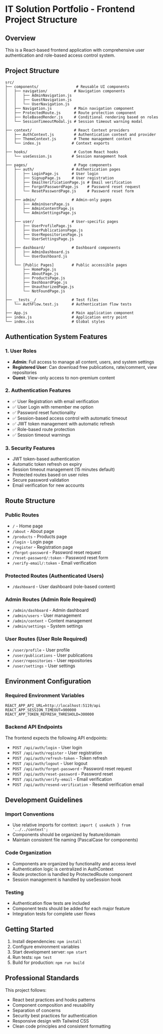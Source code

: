 # IT Solution Portfolio - Frontend Project Structure

## Overview
This is a React-based frontend application with comprehensive user authentication and role-based access control system.

## Project Structure

```
src/
├── components/                 # Reusable UI components
│   ├── navigation/            # Navigation components
│   │   ├── AdminNavigation.js
│   │   ├── GuestNavigation.js
│   │   └── UserNavigation.js
│   ├── Navigation.js          # Main navigation component
│   ├── ProtectedRoute.js      # Route protection component
│   ├── RoleBasedRender.js     # Conditional rendering based on roles
│   └── SessionTimeoutModal.js # Session timeout warning modal
│
├── context/                   # React Context providers
│   ├── AuthContext.js         # Authentication context and provider
│   ├── ThemeContext.js        # Theme management context
│   └── index.js              # Context exports
│
├── hooks/                     # Custom React hooks
│   └── useSession.js         # Session management hook
│
├── pages/                     # Page components
│   ├── auth/                 # Authentication pages
│   │   ├── LoginPage.js      # User login
│   │   ├── SignupPage.js     # User registration
│   │   ├── EmailVerificationPage.js # Email verification
│   │   ├── ForgotPasswordPage.js    # Password reset request
│   │   └── ResetPasswordPage.js     # Password reset form
│   │
│   ├── admin/                # Admin-only pages
│   │   ├── AdminUsersPage.js
│   │   ├── AdminContentPage.js
│   │   └── AdminSettingsPage.js
│   │
│   ├── user/                 # User-specific pages
│   │   ├── UserProfilePage.js
│   │   ├── UserPublicationsPage.js
│   │   ├── UserRepositoriesPage.js
│   │   └── UserSettingsPage.js
│   │
│   ├── dashboard/            # Dashboard components
│   │   ├── AdminDashboard.js
│   │   └── UserDashboard.js
│   │
│   └── [Public Pages]        # Public accessible pages
│       ├── HomePage.js
│       ├── AboutPage.js
│       ├── ProductsPage.js
│       ├── DashboardPage.js
│       ├── UnauthorizedPage.js
│       └── NotFoundPage.js
│
├── __tests__/                # Test files
│   └── AuthFlow.test.js      # Authentication flow tests
│
├── App.js                    # Main application component
├── index.js                  # Application entry point
└── index.css                 # Global styles
```

## Authentication System Features

### 1. User Roles
- **Admin**: Full access to manage all content, users, and system settings
- **Registered User**: Can download free publications, rate/comment, view repositories
- **Guest**: View-only access to non-premium content

### 2. Authentication Features
- ✅ User Registration with email verification
- ✅ User Login with remember me option
- ✅ Password reset functionality
- ✅ Session-based access control with automatic timeout
- ✅ JWT token management with automatic refresh
- ✅ Role-based route protection
- ✅ Session timeout warnings

### 3. Security Features
- JWT token-based authentication
- Automatic token refresh on expiry
- Session timeout management (15 minutes default)
- Protected routes based on user roles
- Secure password validation
- Email verification for new accounts

## Route Structure

### Public Routes
- `/` - Home page
- `/about` - About page
- `/products` - Products page
- `/login` - Login page
- `/register` - Registration page
- `/forgot-password` - Password reset request
- `/reset-password/:token` - Password reset form
- `/verify-email/:token` - Email verification

### Protected Routes (Authenticated Users)
- `/dashboard` - User dashboard (role-based content)

### Admin Routes (Admin Role Required)
- `/admin/dashboard` - Admin dashboard
- `/admin/users` - User management
- `/admin/content` - Content management
- `/admin/settings` - System settings

### User Routes (User Role Required)
- `/user/profile` - User profile
- `/user/publications` - User publications
- `/user/repositories` - User repositories
- `/user/settings` - User settings

## Environment Configuration

### Required Environment Variables
```env
REACT_APP_API_URL=http://localhost:5119/api
REACT_APP_SESSION_TIMEOUT=900000
REACT_APP_TOKEN_REFRESH_THRESHOLD=300000
```

### Backend API Endpoints
The frontend expects the following API endpoints:
- `POST /api/auth/login` - User login
- `POST /api/auth/register` - User registration
- `POST /api/auth/refresh-token` - Token refresh
- `POST /api/auth/logout` - User logout
- `POST /api/auth/forgot-password` - Password reset request
- `POST /api/auth/reset-password` - Password reset
- `POST /api/auth/verify-email` - Email verification
- `POST /api/auth/resend-verification` - Resend verification email

## Development Guidelines

### Import Conventions
- Use relative imports for context: `import { useAuth } from '../../context';`
- Components should be organized by feature/domain
- Maintain consistent file naming (PascalCase for components)

### Code Organization
- Components are organized by functionality and access level
- Authentication logic is centralized in AuthContext
- Route protection is handled by ProtectedRoute component
- Session management is handled by useSession hook

### Testing
- Authentication flow tests are included
- Component tests should be added for each major feature
- Integration tests for complete user flows

## Getting Started

1. Install dependencies: `npm install`
2. Configure environment variables
3. Start development server: `npm start`
4. Run tests: `npm test`
5. Build for production: `npm run build`

## Professional Standards

This project follows:
- React best practices and hooks patterns
- Component composition and reusability
- Separation of concerns
- Security best practices for authentication
- Responsive design with Tailwind CSS
- Clean code principles and consistent formatting
